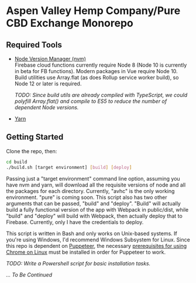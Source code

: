 # Aspen Valley Hemp Company/Pure CBD Exchange Monorepo

## Required Tools

- [Node Version Manager (nvm)](https://github.com/nvm-sh/nvm)  
  Firebase cloud functions currently require Node 8 (Node 10 is currently in beta for FB functions). Modern packages in Vue require Node 10. Build utilities use Array.flat (as does Rollup service worker build), so Node 12 or later is required.

  _TODO: Since build utils are already compiled with TypeScript, we could polyfill Array.flat() and compile to ES5 to reduce the number of dependent Node versions._

- [Yarn](https://yarnpkg.com/en/docs/install#alternatives-stable)

## Getting Started

Clone the repo, then:

```bash
cd build
./build.sh [target environment] [build] [deploy]
```

Passing just a "target environment" command line option, assuming you have nvm and yarn, will download all the requisite versions of node and all the packages for each directory. Currently, "avhc" is the only working environment. "pure" is coming soon. This script also has two other arguments that can be passed, "build" and "deploy". "Build" will actually build a fully functional version of the app with Webpack in public/dist, while "build" and "deploy" will build with Webpack, then actually deploy that to Firebase. Currently, only I have the credentials to deploy.

This script is written in Bash and only works on Unix-based systems. If you're using Windows, I'd recommend Windows Subsystem for Linux. Since this repo is dependent on [Puppeteer](https://github.com/puppeteer/puppeteer), the necessary [prerequisites for using Chrome on Linux](https://github.com/puppeteer/puppeteer/issues/3443) must be installed in order for Puppeteer to work.

_TODO: Write a Powershell script for basic installation tasks._

_... To Be Continued_
